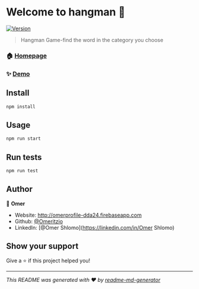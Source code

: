 # Welcome to hangman 👋
[![Version](https://img.shields.io/npm/v/hangman.svg)](https://www.npmjs.com/package/hangman)

> Hangman Game-find the word in the category you choose

### 🏠 [Homepage](https://hangman-game-2891b.web.app/)

### ✨ [Demo](https://hangman-game-2891b.web.app/)

## Install

```sh
npm install
```

## Usage

```sh
npm run start
```

## Run tests

```sh
npm run test
```

## Author

👤 **Omer**

* Website: http://omerprofile-dda24.firebaseapp.com
* Github: [@Omeritzio](https://github.com/Omeritzio)
* LinkedIn: [@Omer Shlomo](https://linkedin.com/in/Omer Shlomo)

## Show your support

Give a ⭐️ if this project helped you!


***
_This README was generated with ❤️ by [readme-md-generator](https://github.com/kefranabg/readme-md-generator)_